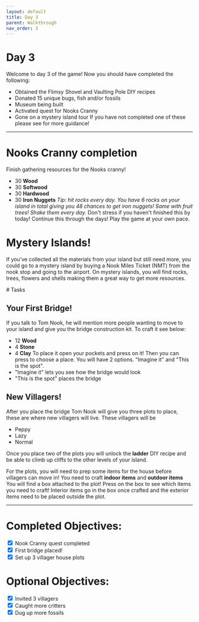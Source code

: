 ```yaml
---
layout: default
title: Day 3
parent: Walkthrough
nav_order: 3
---
```


# Day 3
Welcome to day 3 of the game! Now you should have completed the following:
- Obtained the Flimsy Shovel and Vaulting Pole DIY recipes
- Donated 15 unique bugs, fish and/or fossils
- Museum being built
- Activated quest for Nooks Cranny
- Gone on a mystery island tour
If you have not completed one of these please see <link to previous day> for more guidance!

* * *

# Nooks Cranny completion
Finish gathering resources for the Nooks cranny!
- 30 **Wood**
- 30 **Softwood**
- 30 **Hardwood**
- 30 **Iron Nuggets**
*Tip: hit rocks every day. You have 6 rocks on your island in total giving you 48 chances to get iron nuggets! Same with fruit trees! Shake them every day.*
Don't stress if you haven't finished this by today! Continue this through the days! Play the game at your own pace.

# Mystery Islands!
If you’ve collected all the materials from your island but still need more, you could go to a mystery island by buying a Nook Miles Ticket (NMT) from the nook stop and going to the airport. On mystery islands, you will find rocks, trees, flowers and shells making them a great way to get more resources.
<link to faq about mystery islands>
# Tasks

## Your First Bridge!
If you talk to Tom Nook, he will mention more people wanting to move to your island and give you the bridge construction kit. To craft it see below:
- 12 **Wood**
- 4 **Stone**
- 4 **Clay** 
To place it open your pockets and press <span class="icon-A"></span> on it! Then you can press <span class="icon-A"></span> to choose a place. You will have 2 options. "Imagine it" and "This is the spot".
- "Imagine it" lets you see how the bridge would look
- "This is the spot" places the bridge

## New Villagers!
After you place the bridge Tom Nook will give you three plots to place, these are where new villagers will live. These villagers will be
- Peppy
- Lazy
- Normal


Once you place two of the plots you will unlock the **ladder** DIY recipe and be able to climb up cliffs to the other levels of your island. 


For the plots, you will need to prep some items for the house before villagers can move in! You need to craft **indoor items** and **outdoor items** You will find a box attached to the plot! Press <span class="icon-A"></span> on the box to see which items you need to craft! Interior items go in the box once crafted and the exterior items need to be placed outside the plot.

* * *

# Completed Objectives:
<div>
  <input type="checkbox" checked="yes"/>  
    <label>Nook Cranny quest completed </label> <br>
  <input type="checkbox" checked="yes"/>  
    <label>First bridge placed! </label> <br>
  <input type="checkbox" checked="yes"/>  
    <label>Set up 3 villager house plots </label> <br>
</div>



# Optional Objectives:
<div>
  <input type="checkbox" checked="no"/>  
    <label>Invited 3 villagers </label> <br>
  <input type="checkbox" checked="no"/>
    <label>Caught more critters </label> <br>
  <input type="checkbox" checked="no"/>
    <label>Dug up more fossils </label> <br>
</div>
